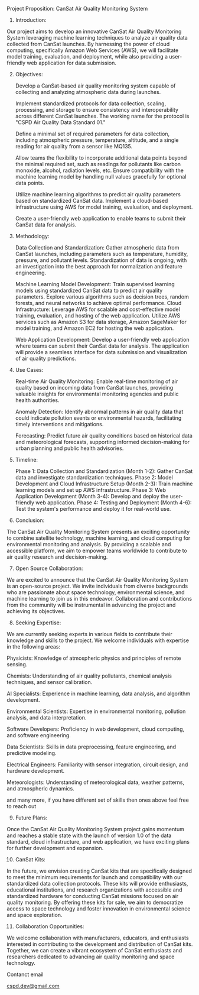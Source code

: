 Project Proposition: CanSat Air Quality Monitoring System

1. Introduction:

Our project aims to develop an innovative CanSat Air Quality Monitoring System leveraging machine learning techniques to analyze air quality data collected from CanSat launches. By harnessing the power of cloud computing, specifically Amazon Web Services (AWS), we will facilitate model training, evaluation, and deployment, while also providing a user-friendly web application for data submission.

2. Objectives:

    Develop a CanSat-based air quality monitoring system capable of collecting and analyzing atmospheric data during launches.
   
    Implement standardized protocols for data collection, scaling, processing, and storage to ensure consistency and interoperability across different CanSat launches. The working name for the protocol is "CSPD Air Quality Data Standard 01."
   
    Define a minimal set of required parameters for data collection, including atmospheric pressure, temperature, altitude, and a single reading for air quality from a sensor like MQ135.
   
    Allow teams the flexibility to incorporate additional data points beyond the minimal required set, such as readings for pollutants like carbon monoxide, alcohol, radiation levels, etc.
    Ensure compatibility with the machine learning model by handling null values gracefully for optional data points.
   
    Utilize machine learning algorithms to predict air quality parameters based on standardized CanSat data.
    Implement a cloud-based infrastructure using AWS for model training, evaluation, and deployment.
   
    Create a user-friendly web application to enable teams to submit their CanSat data for analysis.

4. Methodology:

    Data Collection and Standardization: Gather atmospheric data from CanSat launches, including parameters such as temperature, humidity, pressure, and pollutant levels. Standardization of data is ongoing, with an investigation into the best approach for 
    normalization and feature engineering.
   
    Machine Learning Model Development: Train supervised learning models using standardized CanSat data to predict air quality parameters. Explore various algorithms such as decision trees, random forests, and neural networks to achieve optimal performance.
    Cloud Infrastructure: Leverage AWS for scalable and cost-effective model training, evaluation, and hosting of the web application. Utilize AWS services such as Amazon S3 for data storage, Amazon SageMaker for model training, and Amazon EC2 for hosting the 
   web application.
   
    Web Application Development: Develop a user-friendly web application where teams can submit their CanSat data for analysis. The application will provide a seamless interface for data submission and visualization of air quality predictions.

6. Use Cases:

    Real-time Air Quality Monitoring: Enable real-time monitoring of air quality based on incoming data from CanSat launches, providing valuable insights for environmental monitoring agencies and public health authorities.
   
    Anomaly Detection: Identify abnormal patterns in air quality data that could indicate pollution events or environmental hazards, facilitating timely interventions and mitigations.
   
    Forecasting: Predict future air quality conditions based on historical data and meteorological forecasts, supporting informed decision-making for urban planning and public health advisories.

8. Timeline:

    Phase 1: Data Collection and Standardization (Month 1-2): Gather CanSat data and investigate standardization techniques.
    Phase 2: Model Development and Cloud Infrastructure Setup (Month 2-3): Train machine learning models and set up AWS infrastructure.
    Phase 3: Web Application Development (Month 3-4): Develop and deploy the user-friendly web application.
    Phase 4: Testing and Deployment (Month 4-6): Test the system's performance and deploy it for real-world use.

9. Conclusion:

The CanSat Air Quality Monitoring System presents an exciting opportunity to combine satellite technology, machine learning, and cloud computing for environmental monitoring and analysis. By providing a scalable and accessible platform, we aim to empower teams worldwide to contribute to air quality research and decision-making.

7. Open Source Collaboration:

We are excited to announce that the CanSat Air Quality Monitoring System is an open-source project. We invite individuals from diverse backgrounds who are passionate about space technology, environmental science, and machine learning to join us in this endeavor. Collaboration and contributions from the community will be instrumental in advancing the project and achieving its objectives.

8. Seeking Expertise:

We are currently seeking experts in various fields to contribute their knowledge and skills to the project. We welcome individuals with expertise in the following areas:

Physicists: Knowledge of atmospheric physics and principles of remote sensing.
    
Chemists: Understanding of air quality pollutants, chemical analysis techniques, and sensor calibration.
    
AI Specialists: Experience in machine learning, data analysis, and algorithm development.
    
Environmental Scientists: Expertise in environmental monitoring, pollution analysis, and data interpretation.
    
Software Developers: Proficiency in web development, cloud computing, and software engineering.
    
Data Scientists: Skills in data preprocessing, feature engineering, and predictive modeling.
    
Electrical Engineers: Familiarity with sensor integration, circuit design, and hardware development.
    
Meteorologists: Understanding of meteorological data, weather patterns, and atmospheric dynamics.

and many more, if you have different set of skills then ones above feel free to reach out


9. Future Plans:

Once the CanSat Air Quality Monitoring System project gains momentum and reaches a stable state with the launch of version 1.0 of the data standard, cloud infrastructure, and web application, we have exciting plans for further development and expansion.

10. CanSat Kits:

In the future, we envision creating CanSat kits that are specifically designed to meet the minimum requirements for launch and compatibility with our standardized data collection protocols. These kits will provide enthusiasts, educational institutions, and research organizations with accessible and standardized hardware for conducting CanSat missions focused on air quality monitoring. By offering these kits for sale, we aim to democratize access to space technology and foster innovation in environmental science and space exploration.

11. Collaboration Opportunities:

We welcome collaboration with manufacturers, educators, and enthusiasts interested in contributing to the development and distribution of CanSat kits. Together, we can create a vibrant ecosystem of CanSat enthusiasts and researchers dedicated to advancing air quality monitoring and space technology.

Contanct email

cspd.dev@gmail.com
